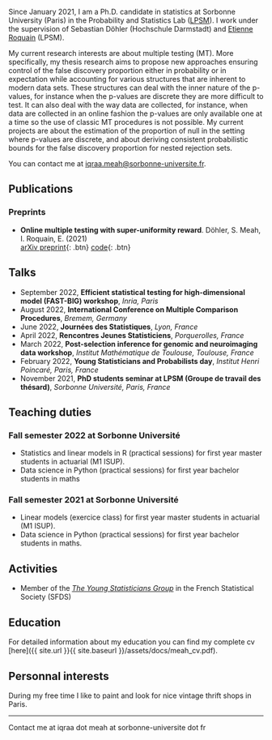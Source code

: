  Since January 2021, I am a Ph.D. candidate in statistics at Sorbonne University (Paris) in the Probability and Statistics Lab ([LPSM](https://www.lpsm.paris/)). I work under the supervision of Sebastian Döhler (Hochschule Darmstadt) and [Etienne Roquain](https://etienneroquain-81.webself.net/) (LPSM). 

My current research interests are about multiple testing (MT). More specifically, my thesis research aims to propose new approaches ensuring control of the false discovery proportion either in probability or in expectation while accounting for various structures that are inherent to modern data sets. These structures can deal with the inner nature of the p-values, for instance when the p-values are discrete they are more difficult to test. It can also deal with the way data are collected, for instance, when data are collected in an online fashion the p-values are only available one at a time so the use of classic MT procedures is not possible.
My current projects are about the estimation of the proportion of null in the setting where p-values are discrete, and about deriving consistent probabilistic bounds for the false discovery proportion for nested rejection sets. 

You can contact me at iqraa.meah@sorbonne-universite.fr.

## Publications

### Preprints
* __Online multiple testing with super-uniformity reward__. Döhler, S. Meah, I. Roquain, E.  (2021)  
[<i class="fas fa-file-pdf"></i> arXiv preprint](https://arxiv.org/abs/2110.01255){: .btn}  [<i class="fab fa-github"></i> code](https://github.com/iqm15/SUREOMT){: .btn}


## Talks

* September 2022, __Efficient statistical testing for high-dimensional model (FAST-BIG) workshop__, *Inria, Paris*
* August 2022, __International Conference on Multiple Comparison Procedures__, *Bremem, Germany*
* June 2022, __Journées des Statistiques__, *Lyon, France*
* April 2022, __Rencontres Jeunes Statisticiens__, *Porquerolles, France*
* March 2022, __Post-selection inference for genomic and neuroimaging data workshop__, *Institut Mathématique de Toulouse, Toulouse, France*
* February 2022, __Young Statisticians and Probabilists day__, *Institut Henri Poincaré, Paris, France*
* November 2021, __PhD students seminar at LPSM (Groupe de travail des thésard)__, *Sorbonne Université, Paris, France*

## Teaching duties

### Fall semester 2022 at Sorbonne Université
* Statistics and linear models in R (practical sessions) for first year master students in actuarial (M1 ISUP).
* Data science in Python (practical sessions) for first year bachelor students in maths

### Fall semester 2021 at Sorbonne Université
* Linear models (exercice class) for first year master students in actuarial (M1 ISUP).
* Data science in Python (practical sessions) for first year bachelor students in maths.

## Activities
* Member of the *[The Young Statisticians Group](https://www.sfds.asso.fr/fr/jeunes_statisticiens/468-les_jeunes_statisticiens/)* in the French Statistical Society (SFDS)


## Education 
For detailed information about my education you can find my complete cv [here]({{ site.url }}{{ site.baseurl }}/assets/docs/meah_cv.pdf).

## Personnal interests 
During my free time I like to paint and look for nice vintage thrift shops in Paris.

---
Contact me at iqraa dot meah at sorbonne-universite dot fr
